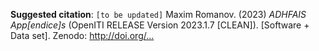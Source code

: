**Suggested citation**: `[to be updated]` Maxim Romanov. (2023) *ADHFAIS App[endice]s* (OpenITI RELEASE Version 2023.1.7 [CLEAN]). [Software + Data set]. Zenodo: <http://doi.org/...>
